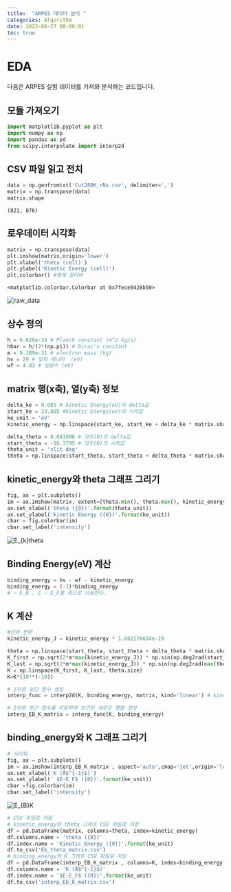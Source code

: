 ```yaml
---
title:  "ARPES 데이터 분석 "
categories: Algorithm
date: 2023-06-27 00:00:01
toc: true
---
```




# EDA

<p>다음은 ARPES 실험 데이터를 가져와 분석해는 코드입니다.</p>


## 모듈 가져오기


```python
import matplotlib.pyplot as plt
import numpy as np
import pandas as pd
from scipy.interpolate import interp2d
```

## CSV 파일 읽고 전치


```python
data = np.genfromtxt('Cut280K_rNx.csv', delimiter=',')
matrix = np.transpose(data)
matrix.shape
```




    (821, 876)



## 로우데이터 시각화


```python
matrix = np.transpose(data)
plt.imshow(matrix,origin='lower')
plt.xlabel('theta (cell)')
plt.ylabel('Kinetic Energy (cell)')
plt.colorbar() #옆에 컬러바
```




    <matplotlib.colorbar.Colorbar at 0x7fece9428b50>



![raw_data](https://github.com/BaxDailyGit/BaxDailyGit.github.io/assets/99312529/57aba87c-a851-42bb-a4af-a20c089e800d)


    


## 상수 정의


```python
h = 6.626e-34 # Planck constant (m^2 kg/s)
hbar = h/(2*(np.pi)) # Dirac's constant
m = 9.109e-31 # electron mass (kg)
hv = 29 # 빛의 에너지  (eV)
wf = 4.43 # 일함수 (eV)
```

## matrix 행(x축), 열(y축) 정보


```python
delta_ke = 0.001 # kinetic Energy(eV)의 delta값
start_ke = 23.885 #kinetic Energy(eV)의 시작값
ke_unit = 'eV'
kinetic_energy = np.linspace(start_ke, start_ke + delta_ke * matrix.shape[0], matrix.shape[0])

delta_theta = 0.041096 # 각도(Θ)의 delta값
start_theta = -16.3795 # 각도(Θ)의 시작값
theta_unit = 'slit deg'
theta = np.linspace(start_theta, start_theta + delta_theta * matrix.shape[1], matrix.shape[1])
```

## kinetic_energy와 theta 그래프 그리기


```python
fig, ax = plt.subplots()
im = ax.imshow(matrix, extent=[theta.min(), theta.max(), kinetic_energy.min(), kinetic_energy.max()], aspect='auto', cmap='jet',origin='lower',interpolation='nearest')
ax.set_xlabel('theta ({0})'.format(theta_unit))
ax.set_ylabel('kinetic Energy ({0})'.format(ke_unit))
cbar = fig.colorbar(im)
cbar.set_label('intensity')
```

![E_{k}theta](https://github.com/BaxDailyGit/BaxDailyGit.github.io/assets/99312529/7c3d68ff-7f62-488d-bcad-c91e8406e72f)


    


## Binding Energy(eV) 계산



```python
binding_energy = hv - wf - kinetic_energy
binding_energy = (-1)*binding_energy
# − E_B , E − E_F를 축으로 사용한다.
```

## K 계산


```python
#단위 변환
kinetic_energy_J = kinetic_energy * 1.602176634e-19
```


```python
theta = np.linspace(start_theta, start_theta + delta_theta * matrix.shape[1], matrix.shape[1])
K_first = np.sqrt(2*m*max(kinetic_energy_J)) * np.sin(np.deg2rad(start_theta)) / hbar
K_last = np.sqrt(2*m*max(kinetic_energy_J)) * np.sin(np.deg2rad(max(theta))) / hbar
K = np.linspace(K_first, K_last, theta.size)
K=K*(10**(-10))
```


```python
# 2차원 보간 함수 생성
interp_func = interp2d(K, binding_energy, matrix, kind='linear') # kind = 'linear': 선형 보간, 'cubic': 3차 스플라인 보간, 'quintic': 5차 스플라인 보간

# 2차원 보간 함수를 이용하여 보간된 새로운 행렬 생성
interp_EB_K_matrix = interp_func(K, binding_energy)
```

## binding_energy와 K 그래프 그리기


```python
# 시각화
fig, ax = plt.subplots()
im = ax.imshow(interp_EB_K_matrix , aspect='auto',cmap='jet',origin='lower',extent=[K[0],K[-1] , binding_energy[0], binding_energy[-1]])
ax.set_xlabel('K (Å$^{-1}$)')
ax.set_ylabel(' $E-E_F$ ({0})'.format(ke_unit))
cbar =fig.colorbar(im)
cbar.set_label('intensity')
```


![E_{B}K](https://github.com/BaxDailyGit/BaxDailyGit.github.io/assets/99312529/ed3bc1eb-0e0c-4d43-a712-63aeed0bf8d6)



```python
# CSV 파일로 저장
# kinetic_energy와 theta 그래프 CSV 파일로 저장
df = pd.DataFrame(matrix, columns=theta, index=kinetic_energy)
df.columns.name = 'theta ({0})'
df.index.name = 'Kinetic Energy ({0})'.format(ke_unit)
df.to_csv('Ek_theta_matrix.csv')
# binding_energy와 K 그래프 CSV 파일로 저장
df = pd.DataFrame(interp_EB_K_matrix , columns=K, index=binding_energy)
df.columns.name = 'K (Å$^{-1}$)'
df.index.name = '$E-E_F$ ({0})'.format(ke_unit)
df.to_csv('interp_Eb_K_matrix.csv')
```

